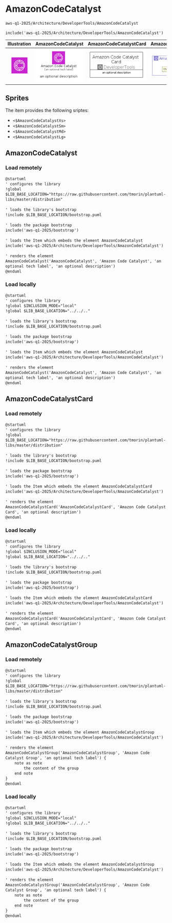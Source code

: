 # AmazonCodeCatalyst


```text
aws-q1-2025/Architecture/DeveloperTools/AmazonCodeCatalyst
```

```text
include('aws-q1-2025/Architecture/DeveloperTools/AmazonCodeCatalyst')
```



| Illustration | AmazonCodeCatalyst | AmazonCodeCatalystCard | AmazonCodeCatalystGroup |
| :---: | :---: | :---: | :---: |
| ![illustration for Illustration](../../../aws-q1-2025/Architecture/DeveloperTools/AmazonCodeCatalyst.png) | ![illustration for AmazonCodeCatalyst](../../../aws-q1-2025/Architecture/DeveloperTools/AmazonCodeCatalyst.Local.png) | ![illustration for AmazonCodeCatalystCard](../../../aws-q1-2025/Architecture/DeveloperTools/AmazonCodeCatalystCard.Local.png) | ![illustration for AmazonCodeCatalystGroup](../../../aws-q1-2025/Architecture/DeveloperTools/AmazonCodeCatalystGroup.Local.png) |



## Sprites
The item provides the following sriptes:

- `<$AmazonCodeCatalystXs>`
- `<$AmazonCodeCatalystSm>`
- `<$AmazonCodeCatalystMd>`
- `<$AmazonCodeCatalystLg>`





## AmazonCodeCatalyst

### Load remotely
```plantuml
@startuml
' configures the library
!global $LIB_BASE_LOCATION="https://raw.githubusercontent.com/tmorin/plantuml-libs/master/distribution"

' loads the library's bootstrap
!include $LIB_BASE_LOCATION/bootstrap.puml

' loads the package bootstrap
include('aws-q1-2025/bootstrap')

' loads the Item which embeds the element AmazonCodeCatalyst
include('aws-q1-2025/Architecture/DeveloperTools/AmazonCodeCatalyst')

' renders the element
AmazonCodeCatalyst('AmazonCodeCatalyst', 'Amazon Code Catalyst', 'an optional tech label', 'an optional description')
@enduml
```

### Load locally
```plantuml
@startuml
' configures the library
!global $INCLUSION_MODE="local"
!global $LIB_BASE_LOCATION="../../.."

' loads the library's bootstrap
!include $LIB_BASE_LOCATION/bootstrap.puml

' loads the package bootstrap
include('aws-q1-2025/bootstrap')

' loads the Item which embeds the element AmazonCodeCatalyst
include('aws-q1-2025/Architecture/DeveloperTools/AmazonCodeCatalyst')

' renders the element
AmazonCodeCatalyst('AmazonCodeCatalyst', 'Amazon Code Catalyst', 'an optional tech label', 'an optional description')
@enduml
```

## AmazonCodeCatalystCard

### Load remotely
```plantuml
@startuml
' configures the library
!global $LIB_BASE_LOCATION="https://raw.githubusercontent.com/tmorin/plantuml-libs/master/distribution"

' loads the library's bootstrap
!include $LIB_BASE_LOCATION/bootstrap.puml

' loads the package bootstrap
include('aws-q1-2025/bootstrap')

' loads the Item which embeds the element AmazonCodeCatalystCard
include('aws-q1-2025/Architecture/DeveloperTools/AmazonCodeCatalyst')

' renders the element
AmazonCodeCatalystCard('AmazonCodeCatalystCard', 'Amazon Code Catalyst Card', 'an optional description')
@enduml
```

### Load locally
```plantuml
@startuml
' configures the library
!global $INCLUSION_MODE="local"
!global $LIB_BASE_LOCATION="../../.."

' loads the library's bootstrap
!include $LIB_BASE_LOCATION/bootstrap.puml

' loads the package bootstrap
include('aws-q1-2025/bootstrap')

' loads the Item which embeds the element AmazonCodeCatalystCard
include('aws-q1-2025/Architecture/DeveloperTools/AmazonCodeCatalyst')

' renders the element
AmazonCodeCatalystCard('AmazonCodeCatalystCard', 'Amazon Code Catalyst Card', 'an optional description')
@enduml
```

## AmazonCodeCatalystGroup

### Load remotely
```plantuml
@startuml
' configures the library
!global $LIB_BASE_LOCATION="https://raw.githubusercontent.com/tmorin/plantuml-libs/master/distribution"

' loads the library's bootstrap
!include $LIB_BASE_LOCATION/bootstrap.puml

' loads the package bootstrap
include('aws-q1-2025/bootstrap')

' loads the Item which embeds the element AmazonCodeCatalystGroup
include('aws-q1-2025/Architecture/DeveloperTools/AmazonCodeCatalyst')

' renders the element
AmazonCodeCatalystGroup('AmazonCodeCatalystGroup', 'Amazon Code Catalyst Group', 'an optional tech label') {
    note as note
        the content of the group
    end note
}
@enduml
```

### Load locally
```plantuml
@startuml
' configures the library
!global $INCLUSION_MODE="local"
!global $LIB_BASE_LOCATION="../../.."

' loads the library's bootstrap
!include $LIB_BASE_LOCATION/bootstrap.puml

' loads the package bootstrap
include('aws-q1-2025/bootstrap')

' loads the Item which embeds the element AmazonCodeCatalystGroup
include('aws-q1-2025/Architecture/DeveloperTools/AmazonCodeCatalyst')

' renders the element
AmazonCodeCatalystGroup('AmazonCodeCatalystGroup', 'Amazon Code Catalyst Group', 'an optional tech label') {
    note as note
        the content of the group
    end note
}
@enduml
```

